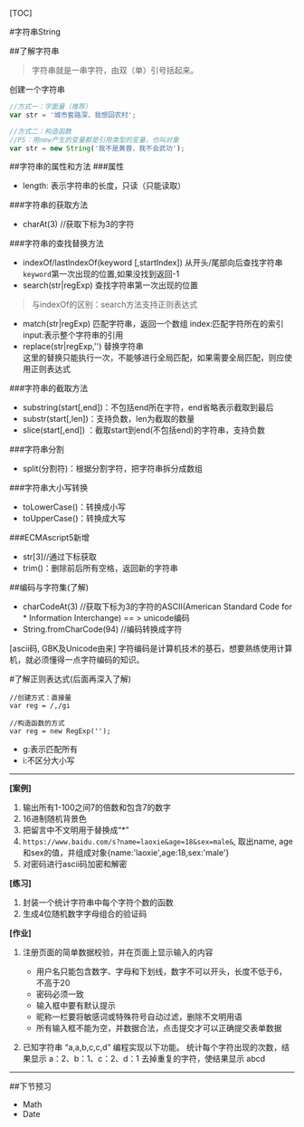 [TOC]

#字符串String

##了解字符串
>字符串就是一串字符，由双（单）引号括起来。

创建一个字符串
```javascript
//方式一：字面量（推荐）
var str = '城市套路深，我想回农村';

//方式二：构造函数
//PS：用new产生的变量都是引用类型的变量，也叫对象
var str = new String('我不是黄蓉，我不会武功');
```

##字符串的属性和方法
###属性
* length: 表示字符串的长度，只读（只能读取）

###字符串的获取方法
* charAt(3) //获取下标为3的字符

###字符串的查找替换方法
* indexOf/lastIndexOf(keyword [,startIndex])  从开头/尾部向后查找字符串`keyword`第一次出现的位置,如果没找到返回-1
* search(str|regExp) 查找字符串第一次出现的位置
>与indexOf的区别：search方法支持正则表达式
* match(str|regExp) 匹配字符串，返回一个数组
	index:匹配字符所在的索引
	input:表示整个字符串的引用
* replace(str|regExp,'') 替换字符串 	
	这里的替换只能执行一次，不能够进行全局匹配，如果需要全局匹配，则应使用正则表达式


###字符串的截取方法
* substring(start[,end])：不包括end所在字符，end省略表示截取到最后
* substr(start[,len])：支持负数，len为截取的数量
* slice(start[,end]) ：截取start到end(不包括end)的字符串，支持负数


###字符串分割
* split(分割符)：根据分割字符，把字符串拆分成数组

###字符串大小写转换
* toLowerCase()：转换成小写
* toUpperCase()：转换成大写

###ECMAscript5新增
* str[3]//通过下标获取
* trim()：删除前后所有空格，返回新的字符串

##编码与字符集(了解)
* charCodeAt(3) //获取下标为3的字符的ASCII(American Standard Code for * Information Interchange) == > unicode编码
* String.fromCharCode(94) //编码转换成字符

[ascii码, GBK及Unicode由来]
字符编码是计算机技术的基石，想要熟练使用计算机，就必须懂得一点字符编码的知识。


#了解正则表达式(后面再深入了解)
```
//创建方式：直接量
var reg = /,/gi 

//构造函数的方式
var reg = new RegExp('');
```

* g:表示匹配所有
* i:不区分大小写

---

**[案例]**

1. 输出所有1-100之间7的倍数和包含7的数字
2. 16进制随机背景色
3. 把留言中不文明用于替换成“*”
4. `https://www.baidu.com/s?name=laoxie&age=18&sex=male&`,  取出name, age和sex的值，并组成对象{name:'laoxie',age:18,sex:'male'}
5. 对密码进行ascii码加密和解密

**[练习]**

1. 封装一个统计字符串中每个字符个数的函数
2. 生成4位随机数字字母组合的验证码


**[作业]**

1. 注册页面的简单数据校验，并在页面上显示输入的内容
	* 用户名只能包含数字、字母和下划线，数字不可以开头，长度不低于6，不高于20
	* 密码必须一致
	* 输入框中要有默认提示
	* 昵称一栏要将敏感词或特殊符号自动过滤，删除不文明用语
	* 所有输入框不能为空，并数据合法，点击提交才可以正确提交表单数据

2. 已知字符串 “a,a,b,c,c,d”  编程实现以下功能。
	统计每个字符出现的次数，结果显示 a：2、b：1、c：2、d：1
	去掉重复的字符，使结果显示 abcd

---
##下节预习
* Math
* Date


